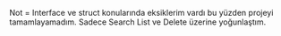 Not = Interface ve struct konularında eksiklerim vardı bu yüzden projeyi tamamlayamadım. Sadece Search List ve Delete üzerine yoğunlaştım.